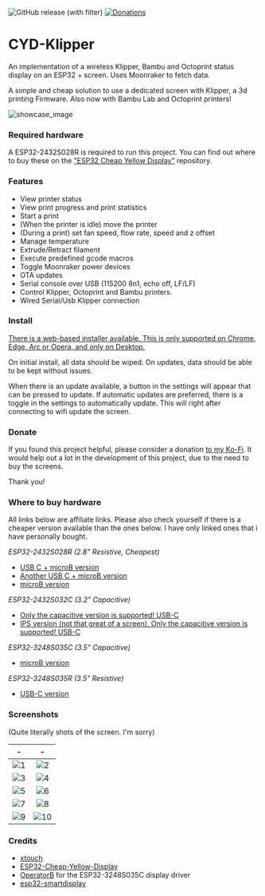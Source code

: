 ![GitHub release (with filter)](https://img.shields.io/github/v/release/suchmememanyskill/CYD-Klipper)
[![Donations](https://img.shields.io/badge/Support%20on-Ko--Fi-red)](https://ko-fi.com/suchmememanyskill)

# CYD-Klipper
An implementation of a wireless Klipper, Bambu and Octoprint status display on an ESP32 + screen. Uses Moonraker to fetch data.

A simple and cheap solution to use a dedicated screen with Klipper, a 3d printing Firmware.
Also now with Bambu Lab and Octoprint printers!

![showcase_image](readme/PXL_20231113_171629383.jpg)

### Required hardware

A ESP32-2432S028R is required to run this project. You can find out where to buy these on the ["ESP32 Cheap Yellow Display"](https://github.com/witnessmenow/ESP32-Cheap-Yellow-Display#where-to-buy) repository.

### Features
- View printer status
- View print progress and print statistics
- Start a print
- (When the printer is idle) move the printer
- (During a print) set fan speed, flow rate, speed and z offset
- Manage temperature
- Extrude/Retract filament
- Execute predefined gcode macros
- Toggle Moonraker power devices
- OTA updates
- Serial console over USB (115200 8n1, echo off, LF/LF)
- Control Klipper, Octoprint and Bambu printers.
- Wired Serial/Usb Klipper connection

### Install

[There is a web-based installer available. This is only supported on Chrome, Edge, Arc or Opera, and only on Desktop.](https://suchmememanyskill.github.io/CYD-Klipper/)

On initial install, all data should be wiped. On updates, data should be able to be kept without issues.

When there is an update available, a button in the settings will appear that can be pressed to update. If automatic updates are preferred, there is a toggle in the settings to automatically update. This will right after connecting to wifi update the screen.

### Donate

If you found this project helpful, please consider a donation [to my Ko-Fi](https://ko-fi.com/suchmememanyskill). It would help out a lot in the development of this project, due to the need to buy the screens. 

Thank you!

### Where to buy hardware
All links below are affiliate links. Please also check yourself if there is a cheaper version available than the ones below. I have only linked ones that i have personally bought.

*ESP32-2432S028R (2.8" Resistive, Cheapest)*
- [USB C + microB version](https://s.click.aliexpress.com/e/_omjsYBJ)
- [Another USB C + microB version](https://s.click.aliexpress.com/e/_olKBkmz)
- [microB version](https://s.click.aliexpress.com/e/_oCWhgmN)

*ESP32-2432S032C (3.2" Capacitive)*
- [Only the capacitive version is supported! USB-C](https://s.click.aliexpress.com/e/_okbSGmd)
- [IPS version (not that great of a screen), Only the capacitive version is supported! USB-C](https://s.click.aliexpress.com/e/_oFygVwt)

*ESP32-3248S035C (3.5" Capacitive)*
- [microB version](https://s.click.aliexpress.com/e/_oCqygE9)

*ESP32-3248S035R (3.5" Resistive)*
- [USB-C version](https://www.aliexpress.com/item/1005004632953455.html)

### Screenshots
(Quite literally shots of the screen. I'm sorry)

-|- 
:-:|:-:
![1](readme/1.jpg)|![2](readme/2.jpg)
![3](readme/3.jpg)|![4](readme/4.jpg)
![5](readme/5.jpg)|![6](readme/6.jpg)
![7](readme/7.jpg)|![8](readme/8.jpg)
![9](readme/9.jpg)|![10](readme/10.jpg)


### Credits
- [xtouch](https://github.com/xperiments-in/xtouch)
- [ESP32-Cheap-Yellow-Display](https://github.com/witnessmenow/ESP32-Cheap-Yellow-Display)
- [OperatorB](https://github.com/OperatorB) for the ESP32-3248S035C display driver
- [esp32-smartdisplay](https://github.com/rzeldent/esp32-smartdisplay)

